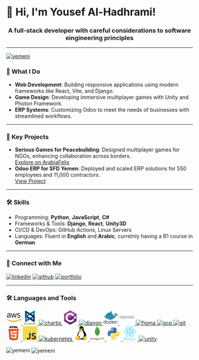 # 👋 Hi, I'm Yousef Al-Hadhrami!

<h3 align="center">A full-stack developer with careful considerations to software eingineering principles</h3>

---

<p align="left"> <a href="https://github.com/ryo-ma/github-profile-trophy"><img src="https://github-profile-trophy.vercel.app/?username=yemeni" alt="yemeni" /></a> </p>


### 🚀 What I Do

- **Web Development**: Building responsive applications using modern frameworks like React, Vite, and Django.
- **Game Design**: Developing immersive multiplayer games with Unity and Photon Framework.
- **ERP Systems**: Customizing Odoo to meet the needs of businesses with streamlined workflows.

---

### 🌟 Key Projects

- **Serious Games for Peacebuilding**: Designed multiplayer games for NGOs, enhancing collaboration across borders.  
  [Explore on ArabiaFelix](https://arabiafelix.social/en)
- **Odoo ERP for SFD Yemen**: Deployed and scaled ERP solutions for 550 employees and 11,000 contractors.  
  [View Project](http://presentations.yousefh.com/SFD-Presentation/#/overview)

---

### 🛠️ Skills

- Programming: **Python**, **JavaScript**, **C#**  
- Frameworks & Tools: **Django**, **React**, **Unity3D**  
- CI/CD & DevOps: GitHub Actions, Linux Servers  
- Languages: Fluent in **English** and **Arabic**, curretnly having a B1 course in **German** 

---

### 💼 Connect with Me

<p align="left">
<a href="https://www.linkedin.com/in/yousefalhadhrami/" target="_blank"><img align="center" src="https://www.vectorlogo.zone/logos/linkedin/linkedin-icon.svg" alt="linkedin" height="40" width="40" /></a>
<a href="https://github.com/Yemeni" target="_blank"><img align="center" src="https://www.vectorlogo.zone/logos/github/github-icon.svg" alt="github" height="40" width="40" /></a>
<a href="https://yousefh.com" target="_blank"><img align="center" src="https://www.vectorlogo.zone/logos/google/google-icon.svg" alt="portfolio" height="40" width="40" /></a>
</p>

---

### 🛠️ Languages and Tools

<p align="left"> 
<a href="https://aws.amazon.com" target="_blank" rel="noreferrer"> <img src="https://raw.githubusercontent.com/devicons/devicon/master/icons/amazonwebservices/amazonwebservices-original-wordmark.svg" alt="aws" width="40" height="40"/> </a> 
<a href="https://backbonejs.org" target="_blank" rel="noreferrer"> <img src="https://raw.githubusercontent.com/devicons/devicon/master/icons/backbonejs/backbonejs-original-wordmark.svg" alt="backbonejs" width="40" height="40"/> </a> 
<a href="https://www.chartjs.org" target="_blank" rel="noreferrer"> <img src="https://www.chartjs.org/media/logo-title.svg" alt="chartjs" width="40" height="40"/> </a> 
<a href="https://www.w3schools.com/cs/" target="_blank" rel="noreferrer"> <img src="https://raw.githubusercontent.com/devicons/devicon/master/icons/csharp/csharp-original.svg" alt="csharp" width="40" height="40"/> </a> 
<a href="https://www.djangoproject.com/" target="_blank" rel="noreferrer"> <img src="https://cdn.worldvectorlogo.com/logos/django.svg" alt="django" width="40" height="40"/> </a> 
<a href="https://www.docker.com/" target="_blank" rel="noreferrer"> <img src="https://raw.githubusercontent.com/devicons/devicon/master/icons/docker/docker-original-wordmark.svg" alt="docker" width="40" height="40"/> </a> 
<a href="https://expressjs.com" target="_blank" rel="noreferrer"> <img src="https://raw.githubusercontent.com/devicons/devicon/master/icons/express/express-original-wordmark.svg" alt="express" width="40" height="40"/> </a> 
<a href="https://www.figma.com/" target="_blank" rel="noreferrer"> <img src="https://www.vectorlogo.zone/logos/figma/figma-icon.svg" alt="figma" width="40" height="40"/> </a> 
<a href="https://cloud.google.com" target="_blank" rel="noreferrer"> <img src="https://www.vectorlogo.zone/logos/google_cloud/google_cloud-icon.svg" alt="gcp" width="40" height="40"/> </a> 
<a href="https://git-scm.com/" target="_blank" rel="noreferrer"> <img src="https://www.vectorlogo.zone/logos/git-scm/git-scm-icon.svg" alt="git" width="40" height="40"/> </a> 
<a href="https://www.w3.org/html/" target="_blank" rel="noreferrer"> <img src="https://raw.githubusercontent.com/devicons/devicon/master/icons/html5/html5-original-wordmark.svg" alt="html5" width="40" height="40"/> </a> 
<a href="https://developer.mozilla.org/en-US/docs/Web/JavaScript" target="_blank" rel="noreferrer"> <img src="https://raw.githubusercontent.com/devicons/devicon/master/icons/javascript/javascript-original.svg" alt="javascript" width="40" height="40"/> </a> 
<a href="https://kubernetes.io" target="_blank" rel="noreferrer"> <img src="https://www.vectorlogo.zone/logos/kubernetes/kubernetes-icon.svg" alt="kubernetes" width="40" height="40"/> </a> 
<a href="https://www.linux.org/" target="_blank" rel="noreferrer"> <img src="https://raw.githubusercontent.com/devicons/devicon/master/icons/linux/linux-original.svg" alt="linux" width="40" height="40"/> </a> 
<a href="https://www.mongodb.com/" target="_blank" rel="noreferrer"> <img src="https://raw.githubusercontent.com/devicons/devicon/master/icons/mongodb/mongodb-original-wordmark.svg" alt="mongodb" width="40" height="40"/> </a> 
<a href="https://www.python.org" target="_blank" rel="noreferrer"> <img src="https://raw.githubusercontent.com/devicons/devicon/master/icons/python/python-original.svg" alt="python" width="40" height="40"/> </a> 
<a href="https://reactjs.org/" target="_blank" rel="noreferrer"> <img src="https://raw.githubusercontent.com/devicons/devicon/master/icons/react/react-original-wordmark.svg" alt="react" width="40" height="40"/> </a> 
<a href="https://unity.com/" target="_blank" rel="noreferrer"> <img src="https://www.vectorlogo.zone/logos/unity3d/unity3d-icon.svg" alt="unity" width="40" height="40"/> </a> 
</p>


<p><img align="left" src="https://github-readme-stats.vercel.app/api/top-langs?username=yemeni&show_icons=true&locale=en&layout=compact" alt="yemeni" /></p>

<p>&nbsp;<img align="center" src="https://github-readme-stats.vercel.app/api?username=yemeni&show_icons=true&locale=en" alt="yemeni" /></p>

